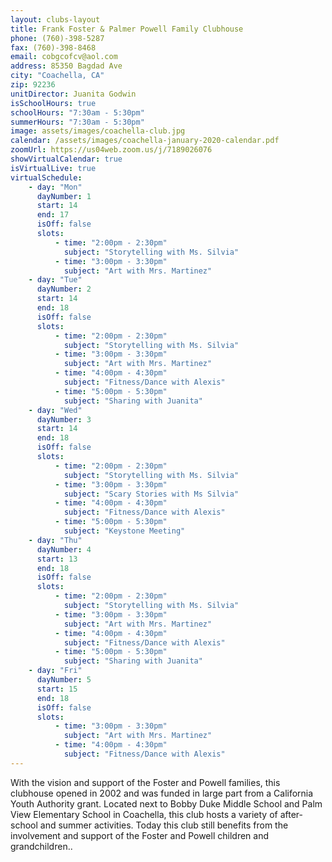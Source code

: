 ```yaml
---
layout: clubs-layout
title: Frank Foster & Palmer Powell Family Clubhouse
phone: (760)-398-5287
fax: (760)-398-8468
email: cobgcofcv@aol.com
address: 85350 Bagdad Ave
city: "Coachella, CA"
zip: 92236
unitDirector: Juanita Godwin
isSchoolHours: true
schoolHours: "7:30am - 5:30pm"
summerHours: "7:30am - 5:30pm"
image: assets/images/coachella-club.jpg
calendar: /assets/images/coachella-january-2020-calendar.pdf
zoomUrl: https://us04web.zoom.us/j/7189026076
showVirtualCalendar: true
isVirtualLive: true
virtualSchedule:
    - day: "Mon"
      dayNumber: 1
      start: 14
      end: 17
      isOff: false
      slots:
          - time: "2:00pm - 2:30pm"
            subject: "Storytelling with Ms. Silvia"
          - time: "3:00pm - 3:30pm"
            subject: "Art with Mrs. Martinez"
    - day: "Tue"
      dayNumber: 2
      start: 14
      end: 18
      isOff: false
      slots:
          - time: "2:00pm - 2:30pm"
            subject: "Storytelling with Ms. Silvia"
          - time: "3:00pm - 3:30pm"
            subject: "Art with Mrs. Martinez"
          - time: "4:00pm - 4:30pm"
            subject: "Fitness/Dance with Alexis"
          - time: "5:00pm - 5:30pm"
            subject: "Sharing with Juanita"
    - day: "Wed"
      dayNumber: 3
      start: 14
      end: 18
      isOff: false
      slots:
          - time: "2:00pm - 2:30pm"
            subject: "Storytelling with Ms. Silvia"
          - time: "3:00pm - 3:30pm"
            subject: "Scary Stories with Ms Silvia"
          - time: "4:00pm - 4:30pm"
            subject: "Fitness/Dance with Alexis"
          - time: "5:00pm - 5:30pm"
            subject: "Keystone Meeting"
    - day: "Thu"
      dayNumber: 4
      start: 13
      end: 18
      isOff: false
      slots:
          - time: "2:00pm - 2:30pm"
            subject: "Storytelling with Ms. Silvia"
          - time: "3:00pm - 3:30pm"
            subject: "Art with Mrs. Martinez"
          - time: "4:00pm - 4:30pm"
            subject: "Fitness/Dance with Alexis"
          - time: "5:00pm - 5:30pm"
            subject: "Sharing with Juanita"
    - day: "Fri"
      dayNumber: 5
      start: 15
      end: 18
      isOff: false
      slots:
          - time: "3:00pm - 3:30pm"
            subject: "Art with Mrs. Martinez"
          - time: "4:00pm - 4:30pm"
            subject: "Fitness/Dance with Alexis"
---
```


With the vision and support of the Foster and Powell families, this clubhouse opened in 2002 and was funded in large part from a California Youth Authority grant. Located next to Bobby Duke Middle School and Palm View Elementary School in Coachella, this club hosts a variety of after-school and summer activities. Today this club still benefits from the involvement and support of the Foster and Powell children and grandchildren..
